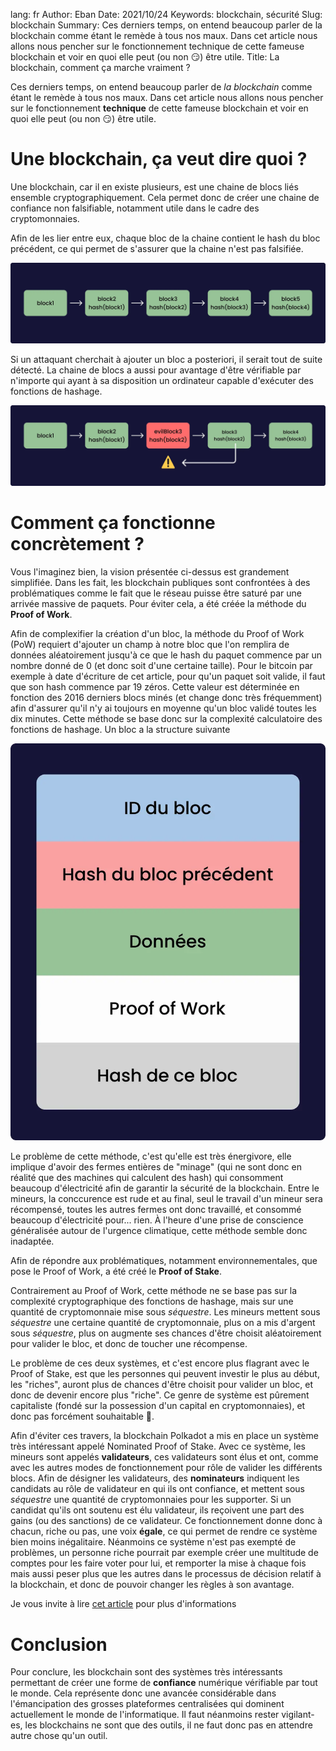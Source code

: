 lang: fr
Author: Eban 
Date: 2021/10/24
Keywords: blockchain, sécurité
Slug: blockchain
Summary: Ces derniers temps, on entend beaucoup parler de la blockchain comme étant le remède à tous nos maux. Dans cet article nous allons nous pencher sur le fonctionnement technique de cette fameuse blockchain et voir en quoi elle peut (ou non 😏) être utile.
Title: La blockchain, comment ça marche vraiment ?

Ces derniers temps, on entend beaucoup parler de *la blockchain* comme étant le remède à tous nos maux. Dans cet article nous allons nous pencher sur le fonctionnement **technique** de cette fameuse blockchain et voir en quoi elle peut (ou non 😏) être utile.

# Une blockchain, ça veut dire quoi ?

Une blockchain, car il en existe plusieurs, est une chaine de blocs liés ensemble cryptographiquement. Cela permet donc de créer une chaine de confiance non falsifiable, notamment utile dans le cadre des cryptomonnaies.

Afin de les lier entre eux, chaque bloc de la chaine contient le hash du bloc précédent, ce qui permet de s'assurer que la chaine n'est pas falsifiée. 

![Une chaine de blocs avec à l'intérieur de chacun le hash du précédent](/static/img/blockchain/blockchain.webp)

Si un attaquant cherchait à ajouter un bloc a posteriori, il serait tout de suite détecté. La chaine de blocs a aussi pour avantage d'être vérifiable par n'importe qui ayant à sa disposition un ordinateur capable d'exécuter des fonctions de hashage.

![Une chaine de blocs avec à l'intérieur de chacun le hash du précédent, sauf le troisième qui est un intrus](/static/img/blockchain/blockchain_hacked.webp)

# Comment ça fonctionne concrètement ?

Vous l'imaginez bien, la vision présentée ci-dessus est grandement simplifiée. Dans les fait, les blockchain publiques sont confrontées à des problématiques comme le fait que le réseau puisse être saturé par une arrivée massive de paquets. Pour éviter cela, a été créée la méthode du **Proof of Work**. 

Afin de complexifier la création d'un bloc, la méthode du Proof of Work (PoW) requiert d'ajouter un champ à notre bloc que l'on remplira de données aléatoirement jusqu'à ce que le hash du paquet commence par un nombre donné de 0 (et donc soit d'une certaine taille). Pour le bitcoin par exemple à date d'écriture de cet article, pour qu'un paquet soit valide, il faut que son hash commence par 19 zéros. Cette valeur est déterminée en fonction des 2016 derniers blocs minés (et change donc très fréquemment) afin d'assurer qu'il n'y ai toujours en moyenne qu'un bloc validé toutes les dix minutes. Cette méthode se base donc sur la complexité calculatoire des fonctions de hashage. Un bloc a la structure suivante

![ID Du bloc - Hash du bloc précédent - Données - Proof of Work - Hash de ce bloc](/static/img/blockchain/block_structure.webp)

Le problème de cette méthode, c'est qu'elle est très énergivore, elle implique d'avoir des fermes entières de "minage" (qui ne sont donc en réalité que des machines qui calculent des hash) qui consomment beaucoup d'électricité afin de garantir la sécurité de la blockchain. Entre le mineurs, la conccurence est rude et au final, seul le travail d'un mineur sera récompensé, toutes les autres fermes ont donc travaillé, et consommé beaucoup d'électricité pour... rien. À l'heure d'une prise de conscience généralisée autour de l'urgence climatique, cette méthode semble donc inadaptée.

Afin de répondre aux problématiques, notamment environnementales, que pose le Proof of Work, a été créé le **Proof of Stake**.

Contrairement au Proof of Work, cette méthode ne se base pas sur la complexité cryptographique des fonctions de hashage, mais sur une quantité de cryptomonnaie mise sous *séquestre*. Les mineurs mettent sous *séquestre* une certaine quantité de cryptomonnaie, plus on a mis d'argent sous *séquestre*, plus on augmente ses chances d'être choisit aléatoirement pour valider le bloc, et donc de toucher une récompense.

Le problème de ces deux systèmes, et c'est encore plus flagrant avec le Proof of Stake, est que les personnes qui peuvent investir le plus au début, les "riches", auront plus de chances d'être choisit pour valider un bloc, et donc de devenir encore plus "riche". Ce genre de système est pûrement capitaliste (fondé sur la possession d'un capital en cryptomonnaies), et donc pas forcément souhaitable 👀. 

Afin d'éviter ces travers, la blockchain Polkadot a mis en place un système très intéressant appelé Nominated Proof of Stake. Avec ce système, les mineurs sont appelés **validateurs**, ces validateurs sont élus et ont, comme avec les autres modes de fonctionnement pour rôle de valider les différents blocs. Afin de désigner les validateurs, des **nominateurs** indiquent les candidats au rôle de validateur en qui ils ont confiance, et mettent sous *séquestre* une quantité de cryptomonnaies pour les supporter. Si un candidat qu'ils ont soutenu est élu validateur, ils reçoivent une part des gains (ou des sanctions) de ce validateur. Ce fonctionnement donne donc à chacun, riche ou pas, une voix **égale**, ce qui permet de rendre ce système bien moins inégalitaire. Néanmoins ce système n'est pas exempté de problèmes, un personne riche pourrait par exemple créer une multitude de comptes pour les faire voter pour lui, et remporter la mise à chaque fois mais aussi peser plus que les autres dans le processus de décision relatif à la blockchain, et donc de pouvoir changer les règles à son avantage.

Je vous invite à lire [cet article](https://medium.com/web3foundation/how-nominated-proof-of-stake-will-work-in-polkadot-377d70c6bd43) pour plus d'informations

# Conclusion

Pour conclure, les blockchain sont des systèmes très intéressants permettant de créer une forme de **confiance** numérique vérifiable par tout le monde. Cela représente donc une avancée considérable dans l'émancipation des grosses plateformes centralisées qui dominent actuellement le monde de l'informatique. Il faut néanmoins rester vigilant-es, les blockchains ne sont que des outils, il ne faut donc pas en attendre autre chose qu'un outil.